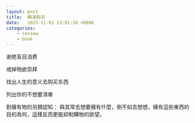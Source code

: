 ```yaml
---
layout: post
title:  精准购买
date:   2025-11-01 13:01:30 +0800
categories: 
    - review
    - book
---
```


谢绝盲目消费

戒掉物欲崇拜

找出人生的意义去购买东西

列出你的不想要清單

對擁有物的另類認知： 與其常去想要擁有什麼，倒不如去想想，擁有這些東西的目的為何，這樣反而更能抑制購物的欲望。